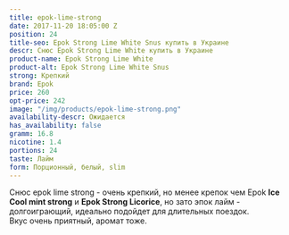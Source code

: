 ```yaml
---
title: epok-lime-strong
date: 2017-11-20 18:05:00 Z
position: 24
title-seo: Epok Strong Lime White Snus купить в Украине
descr: Снюс Epok Strong Lime White купить в Украине
product-name: Epok Strong Lime White
product-alt: Epok Strong Lime White Snus
strong: Крепкий
brand: Epok
price: 260
opt-price: 242
image: "/img/products/epok-lime-strong.png"
availability-descr: Ожидается
has_availability: false
gramm: 16.8
nicotine: 1.4
portions: 24
taste: Лайм
form: Порционный, белый, slim
---
```


Снюс epok lime strong - очень крепкий, но менее крепок чем Epok **Ice Cool mint strong** и **Epok Strong Licorice**, но зато эпок лайм - долгоиграющий, идеально подойдет для длительных поездок.<br>
Вкус очень приятный, аромат тоже.